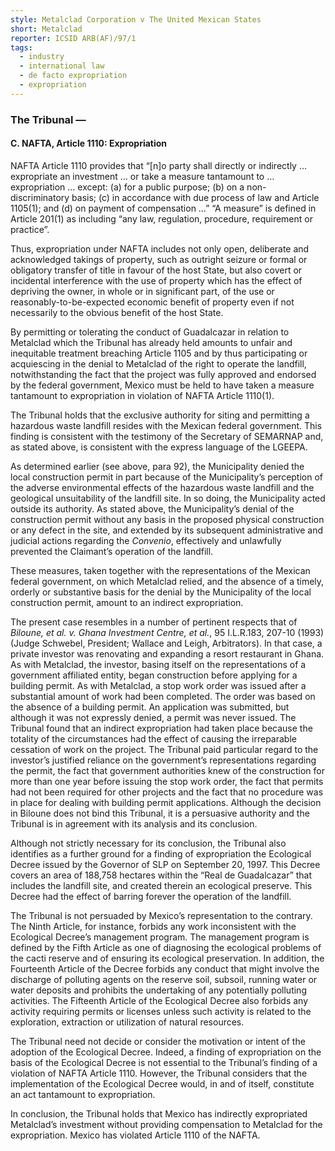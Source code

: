```yaml
---
style: Metalclad Corporation v The United Mexican States
short: Metalclad
reporter: ICSID ARB(AF)/97/1
tags:
  - industry
  - international law
  - de facto expropriation
  - expropriation
---
```


### The Tribunal —

#### C. NAFTA, Article 1110: Expropriation

NAFTA Article 1110 provides that “[n]o party shall directly or indirectly … expropriate an investment … or take a measure tantamount to … expropriation … except: (a) for a public purpose; (b) on a non- discriminatory basis; (c) in accordance with due process of law and Article 1105(1); and (d) on payment of compensation …” “A measure” is defined in Article 201(1) as including “any law, regulation, procedure, requirement or practice”.

Thus, expropriation under NAFTA includes not only open, deliberate and acknowledged takings of property, such as outright seizure or formal or obligatory transfer of title in favour of the host State, but also covert or incidental interference with the use of property which has the effect of depriving the owner, in whole or in significant part, of the use or reasonably-to-be-expected economic benefit of property even if not necessarily to the obvious benefit of the host State.

By permitting or tolerating the conduct of Guadalcazar in relation to Metalclad which the Tribunal has already held amounts to unfair and inequitable treatment breaching Article 1105 and by thus participating or acquiescing in the denial to Metalclad of the right to operate the landfill, notwithstanding the fact that the project was fully approved and endorsed by the federal government, Mexico must be held to have taken a measure tantamount to expropriation in violation of NAFTA Article 1110(1).

The Tribunal holds that the exclusive authority for siting and permitting a hazardous waste landfill resides with the Mexican federal government. This finding is consistent with the testimony of the Secretary of SEMARNAP and, as stated above, is consistent with the express language of the LGEEPA.

As determined earlier (see above, para 92), the Municipality denied the local construction permit in part because of the Municipality’s perception of the adverse environmental effects of the hazardous waste landfill and the geological unsuitability of the landfill site. In so doing, the Municipality acted outside its authority. As stated above, the Municipality’s denial of the construction permit without any basis in the proposed physical construction or any defect in the site, and extended by its subsequent administrative and judicial actions regarding the *Convenio*, effectively and unlawfully prevented the Claimant’s operation of the landfill.

These measures, taken together with the representations of the Mexican federal government, on which Metalclad relied, and the absence of a timely, orderly or substantive basis for the denial by the Municipality of the local construction permit, amount to an indirect expropriation.

The present case resembles in a number of pertinent respects that of *Biloune, et al. v. Ghana Investment Centre, et al.*, 95 I.L.R.183, 207-10 (1993) (Judge Schwebel, President; Wallace and Leigh, Arbitrators). In that case, a private investor was renovating and expanding a resort restaurant in Ghana. As with Metalclad, the investor, basing itself on the representations of a government affiliated entity, began construction before applying for a building permit. As with Metalclad, a stop work order was issued after a substantial amount of work had been completed. The order was based on the absence of a building permit. An application was submitted, but although it was not expressly denied, a permit was never issued. The Tribunal found that an indirect expropriation had taken place because the totality of the circumstances had the effect of causing the irreparable cessation of work on the project. The Tribunal paid particular regard to the investor’s justified reliance on the government’s representations regarding the permit, the fact that government authorities knew of the construction for more than one year before issuing the stop work order, the fact that permits had not been required for other projects and the fact that no procedure was in place for dealing with building permit applications. Although the decision in Biloune does not bind this Tribunal, it is a persuasive authority and the Tribunal is in agreement with its analysis and its conclusion.

Although not strictly necessary for its conclusion, the Tribunal also identifies as a further ground for a finding of expropriation the Ecological Decree issued by the Governor of SLP on September 20, 1997. This Decree covers an area of 188,758 hectares within the “Real de Guadalcazar” that includes the landfill site, and created therein an ecological preserve. This Decree had the effect of barring forever the operation of the landfill.

The Tribunal is not persuaded by Mexico’s representation to the contrary. The Ninth Article, for instance, forbids any work inconsistent with the Ecological Decree’s management program. The management program is defined by the Fifth Article as one of diagnosing the ecological problems of the cacti reserve and of ensuring its ecological preservation. In addition, the Fourteenth Article of the Decree forbids any conduct that might involve the discharge of polluting agents on the reserve soil, subsoil, running water or water deposits and prohibits the undertaking of any potentially polluting activities. The Fifteenth Article of the Ecological Decree also forbids any activity requiring permits or licenses unless such activity is related to the exploration, extraction or utilization of natural resources.

The Tribunal need not decide or consider the motivation or intent of the adoption of the Ecological Decree. Indeed, a finding of expropriation on the basis of the Ecological Decree is not essential to the Tribunal’s finding of a violation of NAFTA Article 1110. However, the Tribunal considers that the implementation of the Ecological Decree would, in and of itself, constitute an act tantamount to expropriation.

In conclusion, the Tribunal holds that Mexico has indirectly expropriated Metalclad’s investment without providing compensation to Metalclad for the expropriation. Mexico has violated Article 1110 of the NAFTA.
